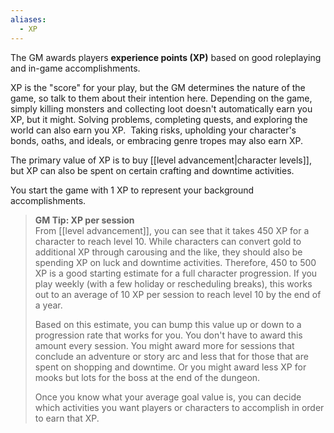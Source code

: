 ```yaml
---
aliases:
  - XP
---
```

The GM awards players **experience points (XP)** based on good roleplaying and in-game accomplishments. 

XP is the "score" for your play, but the GM determines the nature of the game, so talk to them about their intention here. Depending on the game, simply killing monsters and collecting loot doesn't automatically earn you XP, but it might. Solving problems, completing quests, and exploring the world can also earn you XP.  Taking risks, upholding your character's bonds, oaths, and ideals, or embracing genre tropes may also earn XP.

The primary value of XP is to buy [[level advancement|character levels]], but XP can also be spent on certain crafting and downtime activities.

You start the game with 1 XP to represent your background accomplishments.


> **GM Tip: XP per session**   
> From [[level advancement]], you can see that it takes 450 XP for a character to reach level 10. While characters can convert gold to additional XP through carousing and the like, they should also be spending XP on luck and downtime activities.  Therefore, 450 to 500 XP is a good starting estimate for a full character progression. If you play weekly (with a few holiday or rescheduling breaks), this works out to an average of 10 XP per session to reach level 10 by the end of a year.  
> 
> Based on this estimate, you can bump this value up or down to a progression rate that works for you.  You don't have to award this amount every session.  You might award more for sessions that conclude an adventure or story arc and less that for those that are spent on shopping and downtime.  Or you might award less XP for mooks but lots for the boss at the end of the dungeon.
> 
> Once you know what your average goal value is, you can decide which activities you want players or characters to accomplish in order to earn that XP.
